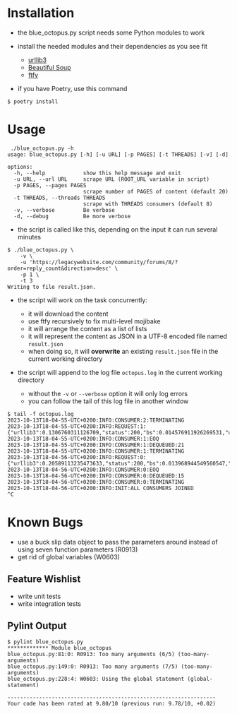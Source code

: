 # Installation

* the blue_octopus.py script needs some Python modules to work
* install the needed modules and their dependencies as you see fit
    - [urllib3](https://pypi.org/project/urllib3/)
    - [Beautiful Soup](https://pypi.org/project/beautifulsoup4/)
    - [ftfy](https://pypi.org/project/ftfy/)

* if you have Poetry, use this command
```
$ poetry install
```

# Usage

```
 ./blue_octopus.py -h                                                                                                         
usage: blue_octopus.py [-h] [-u URL] [-p PAGES] [-t THREADS] [-v] [-d]

options:
  -h, --help            show this help message and exit
  -u URL, --url URL     scrape URL (ROOT_URL variable in script)
  -p PAGES, --pages PAGES
                        scrape number of PAGES of content (default 20)
  -t THREADS, --threads THREADS
                        scrape with THREADS consumers (default 8)
  -v, --verbose         Be verbose
  -d, --debug           Be more verbose
```

* the script is called like this, depending on the input it can run several minutes

```
$ ./blue_octopus.py \
    -v \
    -u 'https://legacywebsite.com/community/forums/8/?order=reply_count&direction=desc' \
    -p 1 \
    -t 3
Writing to file result.json. 
```
* the script will work on the task concurrently:
    * it will download the content
    * use ftfy recursively to fix multi-level mojibake
    * it will arrange the content as a list of lists
    * it will represent the content as JSON in a UTF-8 encoded file named `result.json`
    * when doing so, it will **overwrite** an existing `result.json` file in the current working directory

* the script will append to the log file `octopus.log` in the current working directory
    * without the `-v` or `--verbose` option it will only log errors
    * you can follow the tail of this log file in another window

```
$ tail -f octopus.log                                                                                                             
2023-10-13T18-04-55-UTC+0200:INFO:CONSUMER:2:TERMINATING
2023-10-13T18-04-55-UTC+0200:INFO:REQUEST:1:{"urllib3":0.1306760311126709,"status":200,"bs":0.014576911926269531,"url":"https://legacywebsite.com/community/threads/29395944959/"}
2023-10-13T18-04-55-UTC+0200:INFO:CONSUMER:1:EOQ
2023-10-13T18-04-55-UTC+0200:INFO:CONSUMER:1:DEQUEUED:21
2023-10-13T18-04-55-UTC+0200:INFO:CONSUMER:1:TERMINATING
2023-10-13T18-04-56-UTC+0200:INFO:REQUEST:0:{"urllib3":0.20589113235473633,"status":200,"bs":0.013968944549560547,"url":"https://legacywebsite.com/community/threads/29393945959/"}
2023-10-13T18-04-56-UTC+0200:INFO:CONSUMER:0:EOQ
2023-10-13T18-04-56-UTC+0200:INFO:CONSUMER:0:DEQUEUED:15
2023-10-13T18-04-56-UTC+0200:INFO:CONSUMER:0:TERMINATING
2023-10-13T18-04-56-UTC+0200:INFO:INIT:ALL CONSUMERS JOINED
^C 
```

# Known Bugs
* use a buck slip data object to pass the parameters around instead of using seven function parameters (R0913)
* get rid of global variables (W0603)

## Feature Wishlist
* write unit tests
* write integration tests

## Pylint Output
```
$ pylint blue_octopus.py
************* Module blue_octopus
blue_octopus.py:81:0: R0913: Too many arguments (6/5) (too-many-arguments)
blue_octopus.py:149:0: R0913: Too many arguments (7/5) (too-many-arguments)
blue_octopus.py:228:4: W0603: Using the global statement (global-statement)

------------------------------------------------------------------
Your code has been rated at 9.80/10 (previous run: 9.78/10, +0.02)
```

